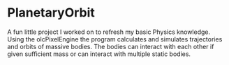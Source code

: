 # PlanetaryOrbit
A fun little project I worked on to refresh my basic Physics knowledge. Using the olcPixelEngine the program calculates and simulates trajectories and orbits of massive bodies. The bodies can interact with each other if given sufficient mass or can interact with multiple static bodies.
